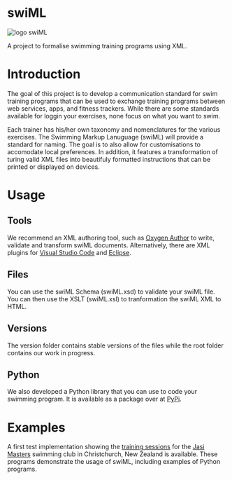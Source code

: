 # swiML

![logo swiML](https://bartneck.github.io/swiML/swiMLLogoGradient.png)

A project to formalise swimming training programs using XML.

# Introduction
The goal of this project is to develop a communication standard for swim training programs that can be used to exchange training programs between web services, apps, and fitness trackers. While there are some standards available for loggin your exercises, none focus on what you want to swim.

Each trainer has his/her own taxonomy and nomenclatures for the various exercises. The Swimming Markup Lanuguage (swiML) will provide a standard for naming. The goal is to also allow for customisations to accomodate local preferences. In addition, it features a transformation of turing valid XML files into beautifuly formatted instructions that can be printed or displayed on devices.

# Usage

## Tools
We recommend an XML authoring tool, such as [Oxygen Author](https://www.oxygenxml.com/xml_author.html) to write, validate and transform swiML documents. Alternatively, there are XML plugins for [Visual Studio Code](https://marketplace.visualstudio.com/items?itemName=redhat.vscode-xml) and [Eclipse](https://marketplace.eclipse.org/content/eclipse-xml-editors-and-tools). 

## Files
You can use the swiML Schema (swiML.xsd) to validate your swiML file. You can then use the XSLT (swiML.xsl) to tranformation the swiML XML to HTML.

## Versions

The version folder contains stable versions of the files while the root folder contains our work in progress.
## Python
We also developed a Python library that you can use to code your swimming program. It is available as a package over at [PyPi](https://pypi.org/project/swiml_python_xml/). 

# Examples
A first test implementation showing the [training sessions](https://bartneck.github.io/swiML/jasiMasters/) for the [Jasi Masters](https://jasimasters.org.nz) swimming club in Christchurch, New Zealand is available. These programs demonstrate the usage of swiML, including examples of Python programs.
